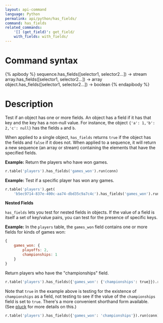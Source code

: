 ```yaml
---
layout: api-command
language: Python
permalink: api/python/has_fields/
command: has_fields
related_commands:
    '[] (get_field)': get_field/
    with_fields: with_fields/
---
```


# Command syntax #

{% apibody %}
sequence.has_fields([selector1, selector2...]) &rarr; stream
array.has_fields([selector1, selector2...]) &rarr; array
object.has_fields([selector1, selector2...]) &rarr; boolean
{% endapibody %}

# Description #

Test if an object has one or more fields. An object has a field if it has that key and the key has a non-null value. For instance, the object `{'a': 1,'b': 2,'c': null}` has the fields `a` and `b`.

When applied to a single object, `has_fields` returns `true` if the object has the fields and `false` if it does not. When applied to a sequence, it will return a new sequence (an array or stream) containing the elements that have the specified fields.

__Example:__ Return the players who have won games.

```py
r.table('players').has_fields('games_won').run(conn)
```

__Example:__ Test if a specific player has won any games.

```py
r.table('players').get(
    'b5ec9714-837e-400c-aa74-dbd35c9a7c4c').has_fields('games_won').run(conn)
```

**Nested Fields**

`has_fields` lets you test for nested fields in objects. If the value of a field is itself a set of key/value pairs, you can test for the presence of specific keys.

__Example:__ In the `players` table, the `games_won` field contains one or more fields for kinds of games won:

```js
{
    games_won: {
        playoffs: 2,
        championships: 1
    }
}
```

Return players who have the "championships" field.

```py
r.table('players').has_fields({'games_won': {'championships': true}}).run(conn)
```

Note that `true` in the example above is testing for the existence of `championships` as a field, not testing to see if the value of the `championships` field is set to `true`. There's a more convenient shorthand form available. (See [pluck](/api/python/pluck) for more details on this.)

```py
r.table('players').has_fields({'games_won': 'championships'}).run(conn)
```
